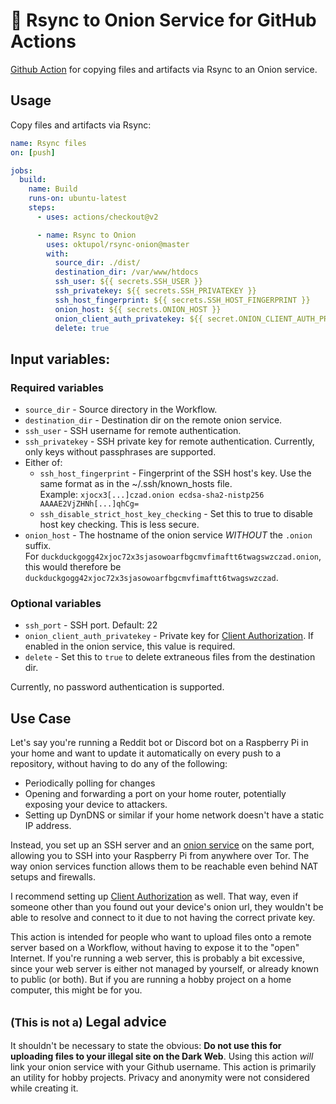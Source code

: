 # 🚀 Rsync to Onion Service for GitHub Actions

[Github Action](https://github.com/features/actions) for copying files and
artifacts via Rsync to an Onion service.

## Usage

Copy files and artifacts via Rsync:

```yaml
name: Rsync files
on: [push]

jobs:
  build:
    name: Build
    runs-on: ubuntu-latest
    steps:
      - uses: actions/checkout@v2

      - name: Rsync to Onion
        uses: oktupol/rsync-onion@master
        with:
          source_dir: ./dist/
          destination_dir: /var/www/htdocs
          ssh_user: ${{ secrets.SSH_USER }}
          ssh_privatekey: ${{ secrets.SSH_PRIVATEKEY }}
          ssh_host_fingerprint: ${{ secrets.SSH_HOST_FINGERPRINT }}
          onion_host: ${{ secrets.ONION_HOST }}
          onion_client_auth_privatekey: ${{ secret.ONION_CLIENT_AUTH_PRIVATEKEY}}
          delete: true
```

## Input variables:

### Required variables

- `source_dir` - Source directory in the Workflow.
- `destination_dir` - Destination dir on the remote onion service.
- `ssh_user` - SSH username for remote authentication.
- `ssh_privatekey` - SSH private key for remote authentication. Currently, only
  keys without passphrases are supported.
- Either of:
    - `ssh_host_fingerprint` - Fingerprint of the SSH host's key. Use the same
      format as in the ~/.ssh/known_hosts file.  
    Example: `xjocx3[...]czad.onion ecdsa-sha2-nistp256 AAAAE2VjZHNh[...]qhCg=`
    - `ssh_disable_strict_host_key_checking` - Set this to true to disable host
      key checking. This is less secure.
- `onion_host` - The hostname of the onion service _WITHOUT_ the `.onion`
  suffix.  
  For `duckduckgogg42xjoc72x3sjasowoarfbgcmvfimaftt6twagswzczad.onion`, this
  would therefore be `duckduckgogg42xjoc72x3sjasowoarfbgcmvfimaftt6twagswzczad`.

### Optional variables

- `ssh_port` - SSH port. Default: 22
- `onion_client_auth_privatekey` - Private key for [Client
  Authorization](https://community.torproject.org/onion-services/advanced/client-auth/).
  If enabled in the onion service, this value is required.
- `delete` - Set this to `true` to delete extraneous files from the destination dir.
  
Currently, no password authentication is supported.

## Use Case

Let's say you're running a Reddit bot or Discord bot on a Raspberry Pi in your home and want to update it automatically on every push to a repository, without having to do any of the following:

- Periodically polling for changes
- Opening and forwarding a port on your home router, potentially exposing your device to attackers.
- Setting up DynDNS or similar if your home network doesn't have a static IP address.

Instead, you set up an SSH server and an
[onion service](https://community.torproject.org/onion-services/setup/) on the
same port, allowing you to SSH into your Raspberry Pi from anywhere over Tor.
The way onion services function allows them to be reachable even behind NAT
setups and firewalls.

I recommend setting up
[Client Authorization](https://community.torproject.org/onion-services/advanced/client-auth/)
as well. That way, even if someone other than you found out your device's onion
url, they wouldn't be able to resolve and connect to it due to not having the
correct private key.

This action is intended for people who want to upload files onto a remote
server based on a Workflow, without having to expose it to the "open" Internet.
If you're running a web server, this is probably a bit excessive, since your
web server is either not managed by yourself, or already known to public (or
both). But if you are running a hobby project on a home computer, this might be
for you.

## <small>(This is not a)</small> Legal advice

It shouldn't be necessary to state the obvious: **Do not use this for uploading
files to your illegal site on the Dark Web**. Using this action _will_ link
your onion service with your Github username. This action is primarily an
utility for hobby projects. Privacy and anonymity were not considered while
creating it.